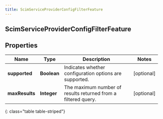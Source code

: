 ```yaml
---
title: ScimServiceProviderConfigFilterFeature
---
```

## ScimServiceProviderConfigFilterFeature


## Properties

| Name | Type | Description | Notes |
| ------------ | ------------- | ------------- | ------------- |
| **supported** | <!----><!---->**Boolean**<!----> | Indicates whether configuration options are supported. |  [optional] |
| **maxResults** | <!----><!---->**Integer**<!----> | The maximum number of results returned from a filtered query. |  [optional] |
{: class="table table-striped"}



